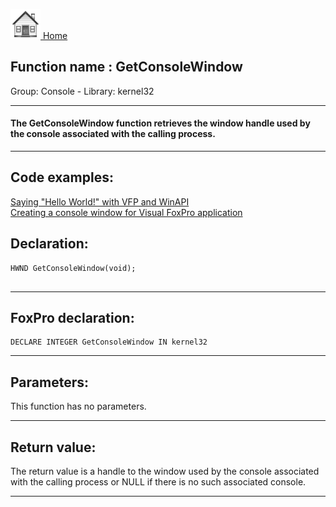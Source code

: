[<img src="../../images/home.png"> Home ](https://github.com/VFPX/Win32API)  

## Function name : GetConsoleWindow
Group: Console - Library: kernel32    
***  


#### The GetConsoleWindow function retrieves the window handle used by the console associated with the calling process.
***  


## Code examples:
[Saying "Hello World!" with VFP and WinAPI](../../samples/sample_119.md)  
[Creating a console window for Visual FoxPro application](../../samples/sample_474.md)  

## Declaration:
```foxpro  
HWND GetConsoleWindow(void);
  
```  
***  


## FoxPro declaration:
```foxpro  
DECLARE INTEGER GetConsoleWindow IN kernel32  
```  
***  


## Parameters:
This function has no parameters.   
***  


## Return value:
The return value is a handle to the window used by the console associated with the calling process or NULL if there is no such associated console.  
***  

